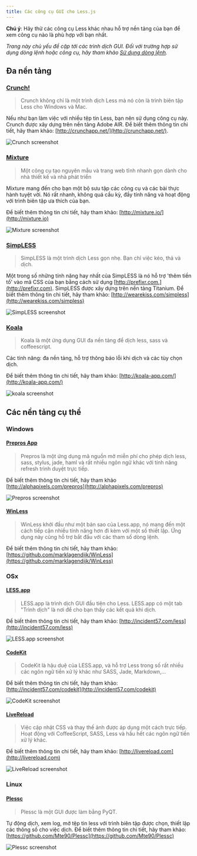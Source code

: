 ```yaml
---
title: Các công cụ GUI cho Less.js
---
```


<span class="warning">**Chú ý**: Hãy thử các công cụ Less khác nhau hỗ trợ nền tảng của bạn để xem công cụ nào là phù hợp với bạn nhất.</span>

_Trang này chủ yếu đề cập tới các trình dịch GUI. Đối với trường hợp sử dụng dòng lệnh hoặc công cụ, hãy tham khảo [Sử dụng dòng lệnh](#command-line-usage)._

## Đa nền tảng

### [Crunch!](http://crunchapp.net/)

> Crunch không chỉ là một trình dịch Less mà nó còn là trình biên tập Less cho Windows và Mac.

Nếu như bạn làm việc với nhiều tệp tin Less, bạn nên sử dụng công cụ này. Crunch được xây dựng trên nền tảng Adobe AIR. Để biết thêm thông tin chi tiết, hãy tham khảo: [http://crunchapp.net/](http://crunchapp.net/).

![Crunch screenshot](http://crunchapp.net/wp-content/themes/crunch/img/screenshot2.png)


### [Mixture](http://mixture.io/)

> Một công cụ tạo nguyên mẫu và trang web tĩnh nhanh gọn dành cho nhà thiết kế và nhà phát triển

Mixture mang đến cho bạn một bộ sưu tập các công cụ và các bài thực hành tuyệt vời. Nó rất nhanh, không quá cầu kỳ, đầy tính năng và hoạt động với trình biên tập ưa thích của bạn.

Để biết thêm thông tin chi tiết, hãy tham khảo: [http://mixture.io/](http://mixture.io)

![Mixture screenshot](https://s3.amazonaws.com/mixture-mixed/1/775/assets/img/img1.jpg)


### [SimpLESS](http://wearekiss.com/simpless)

> SimpLESS là một trình dịch Less gọn nhẹ. Bạn chỉ việc kéo, thả và dịch.

Một trong số những tính năng hay nhất của SimpLESS là nó hỗ trợ 'thêm tiền tố' vào mã CSS của bạn bằng cách sử dụng [http://prefixr.com.](http://prefixr.com). SimpLESS được xây dựng trên nền tảng Titanium. Để biết thêm thông tin chi tiết, hãy tham khảo: [http://wearekiss.com/simpless](http://wearekiss.com/simpless)

![SimpLESS screenshot](http://wearekiss.com/lib/img/simpless/app-windows.png?1)


### [Koala](http://koala-app.com/)

> Koala là một ứng dụng GUI đa nền tảng để dịch less, sass và coffeescript.

Các tính năng: đa nền tảng, hỗ trợ thông báo lỗi khi dịch và các tùy chọn dịch.

Để biết thêm thông tin chi tiết, hãy tham khảo: [http://koala-app.com/](http://koala-app.com/)

![koala screenshot](http://koala-app.com/img/screenshot.png)


## Các nền tảng cụ thể

### Windows

#### [Prepros App](http://alphapixels.com/prepros)
>Prepros là một ứng dụng mã nguồn mở miễn phí cho phép dịch less, sass, stylus, jade, haml và rất nhiều ngôn ngữ khác với tính năng refresh trình duyệt trực tiếp.

Để biết thêm thông tin chi tiết, hãy tham khảo [http://alphapixels.com/prepros](http://alphapixels.com/prepros)

![Prepros screenshot](http://alphapixels.com/prepros/static/img/prepros.jpg)

#### [WinLess](https://github.com/marklagendijk/WinLess)

> WinLess khởi đầu như một bản sao của Less.app, nó mang đến một cách tiếp cận nhiều tính năng hơn đi kèm với một số thiết lập. Ứng dụng này cũng hỗ trợ bắt đầu với các tham số dòng lệnh.

Để biết thêm thông tin chi tiết, hãy tham khảo: [https://github.com/marklagendijk/WinLess](https://github.com/marklagendijk/WinLess)

### OSx

#### [LESS.app](http://incident57.com/less)

> LESS.app là trình dịch GUI đầu tiên cho Less. LESS.app có một tab "Trình dịch" là nơi để cho bạn thấy các kết quả khi dịch.

Để biết thêm thông tin chi tiết, hãy tham khảo: [http://incident57.com/less](http://incident57.com/less)

![LESS.app screenshot](http://incident57.com/less/images/hero-window.png)

#### [CodeKit](http://incident57.com/codekit)

> CodeKit là hậu duệ của LESS.app, và hỗ trợ Less trong số rất nhiều các ngôn ngữ tiền xử lý khác như SASS, Jade, Markdown,...

Để biết thêm thông tin chi tiết, hãy tham khảo: [http://incident57.com/codekit](http://incident57.com/codekit)

![CodeKit screenshot](http://incident57.com/codekit/images/screenshot-images.jpg)

#### [LiveReload](http://livereload.com)

> Việc cập nhật CSS và thay thế ảnh được áp dụng một cách trực tiếp. Hoạt động với CoffeeScript, SASS, Less và hầu hết các ngôn ngữ tiền xử lý khác.

Để biết thêm thông tin chi tiết, hãy tham khảo: [http://livereload.com](http://livereload.com)

![LiveReload screenshot](http://assets.livereload.com/embedded-images/LiveReload-LESS-screenshot-on-white.png)

### Linux

#### [Plessc](https://github.com/Mte90/Plessc)

> Plessc là một GUI được làm bằng PyQT.

Tự động dịch, xem log, mở tệp tin less với trình biên tập được chọn, thiết lập các thông số cho việc dịch.
Để biết thêm thông tin chi tiết, hãy tham khảo: [https://github.com/Mte90/Plessc](https://github.com/Mte90/Plessc)

![Plessc screenshot](https://github.com/Mte90/Plessc/raw/master/screenshot.png)
